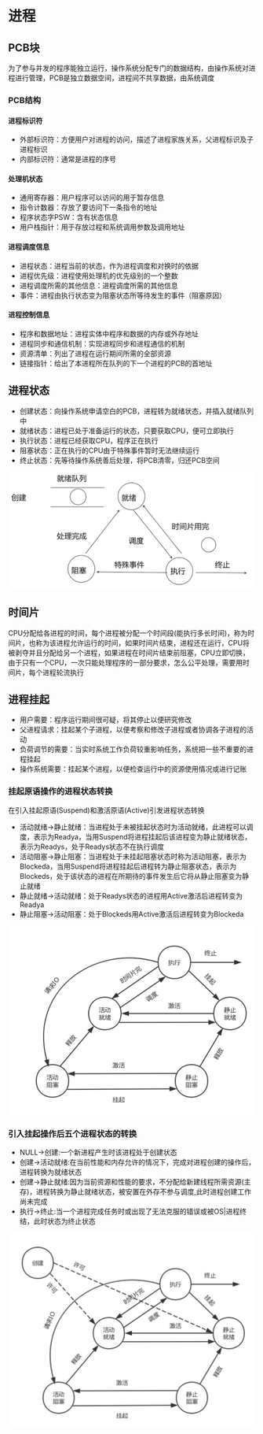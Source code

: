 # 进程
## PCB块
为了参与并发的程序能独立运行，操作系统分配专门的数据结构，由操作系统对进程进行管理，PCB是独立数据空间，进程间不共享数据，由系统调度

### PCB结构
#### 进程标识符
+ 外部标识符：方便用户对进程的访问，描述了进程家族关系，父进程标识及子进程标识
+ 内部标识符：通常是进程的序号
#### 处理机状态
+ 通用寄存器：用户程序可以访问的用于暂存信息
+ 指令计数器：存放了要访问下一条指令的地址
+ 程序状态字PSW：含有状态信息
+ 用户栈指针：用于存放过程和系统调用参数及调用地址
#### 进程调度信息
+ 进程状态：进程当前的状态，作为进程调度和对换时的依据
+ 进程优先级：进程使用处理机的优先级别的一个整数
+ 进程调度所需的其他信息：进程调度所需的其他信息
+ 事件：进程由执行状态变为阻塞状态所等待发生的事件（阻塞原因）
#### 进程控制信息
+ 程序和数据地址：进程实体中程序和数据的内存或外存地址
+ 进程同步和通信机制：实现进程同步和进程通信的机制
+ 资源清单：列出了进程在运行期间所需的全部资源
+ 链接指针：给出了本进程所在队列的下一个进程的PCB的首地址

## 进程状态
+ 创建状态：向操作系统申请空白的PCB，进程转为就绪状态，并插入就绪队列中
+ 就绪状态：进程已处于准备运行的状态，只要获取CPU，便可立即执行
+ 执行状态：进程已经获取CPU，程序正在执行
+ 阻塞状态：正在执行的CPU由于特殊事件暂时无法继续运行
+ 终止状态：先等待操作系统善后处理，将PCB清零，归还PCB空间

![](img/进程状态切换.png)

## 时间片
CPU分配给各进程的时间，每个进程被分配一个时间段(能执行多长时间)，称为时间片，也称为该进程允许运行的时间，如果时间片结束，进程还在运行，CPU将被剥夺并且分配给另一个进程，如果进程在时间片结束前阻塞，CPU立即切换，由于只有一个CPU，一次只能处理程序的一部分要求，怎么公平处理，需要用时间片，每个进程轮流执行

## 进程挂起
+ 用户需要：程序运行期间很可疑，将其停止以便研究修改
+ 父进程请求：挂起某个子进程，以便考察和修改子进程或者协调各子进程的活动
+ 负荷调节的需要：当实时系统工作负荷较重影响任务，系统把一些不重要的进程挂起
+ 操作系统需要：挂起某个进程，以便检查运行中的资源使用情况或进行记账

### 挂起原语操作的进程状态转换
在引入挂起原语(Suspend)和激活原语(Active)引发进程状态转换

+ 活动就绪->静止就绪：当进程处于未被挂起状态时为活动就绪，此进程可以调度，表示为Readya，当用Suspend将进程挂起后该进程变为静止就绪状态，表示为Readys，处于Readys状态不在执行调度
+ 活动阻塞->静止阻塞：当进程处于未挂起阻塞状态时称为活动阻塞，表示为Blockeda，当用Suspend将进程挂起后进程转为静止阻塞状态，表示为Blockeds，处于该状态的进程在所期待的事件发生后它将从静止阻塞变为静止就绪
+ 静止就绪->活动就绪：处于Readys状态的进程用Active激活后进程转变为Readya
+ 静止阻塞->活动阻塞：处于Blockeds用Active激活后进程转变为Blockeda

![](img/挂起原语.png)

### 引入挂起操作后五个进程状态的转换
+ NULL->创建:一个新进程产生时该进程处于创建状态
+ 创建->活动就绪:在当前性能和内存允许的情况下，完成对进程创建的操作后，进程转换为就绪状态
+ 创建->静止就绪:因为当前资源和性能的要求，不分配给新建线程所需资源(主存)，进程转换为静止就绪状态，被安置在外存不参与调度,此时进程创建工作尚未完成
+ 执行->终止:当一个进程完成任务时或出现了无法克服的错误或被OS|进程终结，此时状态为终止状态

![](img/挂起原语2.png)
